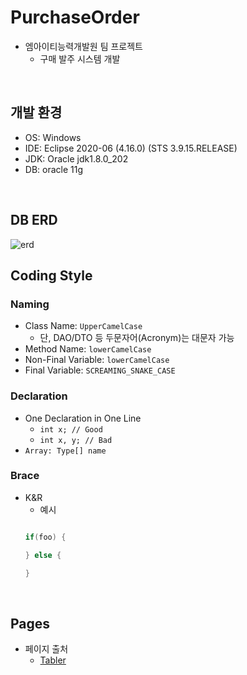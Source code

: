 # PurchaseOrder
- 엠아이티능력개발원 팀 프로젝트
  + 구매 발주 시스템 개발
<br>

## 개발 환경
- OS: Windows
- IDE: Eclipse 2020-06 (4.16.0) (STS 3.9.15.RELEASE)
- JDK: Oracle jdk1.8.0_202
- DB: oracle 11g
<br>

## DB ERD
![erd](https://user-images.githubusercontent.com/106382062/176569381-9e593f08-e08a-418f-8908-3837da476a5c.PNG)
<br>

## Coding Style

### Naming
- Class Name: `UpperCamelCase`
  + 단, DAO/DTO 등 두문자어(Acronym)는 대문자 가능
- Method Name: `lowerCamelCase`
- Non-Final Variable: `lowerCamelCase`
- Final Variable: `SCREAMING_SNAKE_CASE`

### Declaration
  - One Declaration in One Line
    + `int x; // Good`
    + `int x, y; // Bad`
  - `Array: Type[] name`
  
### Brace
  - K&R
  	+ 예시
  	```java
  	
  	if(foo) {
  	
  	} else {
  	
  	}
  	
  	```
<br>

## Pages
  - 페이지 출처
    + [Tabler](https://tabler.io/)
    
